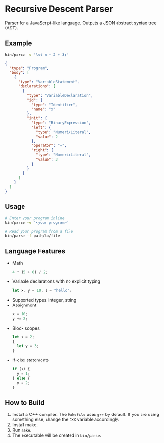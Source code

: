 # Recursive Descent Parser

Parser for a JavaScript-like language. Outputs a JSON abstract syntax tree (AST).

## Example

```bash
bin/parse -e 'let x = 2 + 3;'
```

```json
{
  "type": "Program",
  "body": [
    {
      "type": "VariableStatement",
      "declarations": [
        {
          "type": "VariableDeclaration",
          "id": {
            "type": "Identifier",
            "name": "x"
          },
          "init": {
            "type": "BinaryExpression",
            "left": {
              "type": "NumericLiteral",
              "value": 2
            },
            "operator": "+",
            "right": {
              "type": "NumericLiteral",
              "value": 3
            }
          }
        }
      ]
    }
  ]
}
```

## Usage

```bash
# Enter your program inline
bin/parse -e '<your program>'

# Read your program from a file
bin/parse -f path/to/file
```

## Language Features

- Math
  ```js
  4 * (5 + 6) / 2;
  ```
- Variable declarations with no explicit typing
  ```js
  let x, y = 10, z = "hello";
  ```
- Supported types: integer, string
- Assignment
  ```js
  x = 10;
  y += 2;
  ```
- Block scopes
  ```js
  let x = 2;
  {
    let y = 3;
  }
  ```
- If-else statements
  ```js
  if (x) {
    y = 1;
  } else {
    y = 2;
  }
  ```

## How to Build

1. Install a C++ compiler. The `Makefile` uses `g++` by default. If you are using something else, change the `CXX` variable accordingly.
2. Install make.
3. Run `make`.
4. The executable will be created in `bin/parse`.
